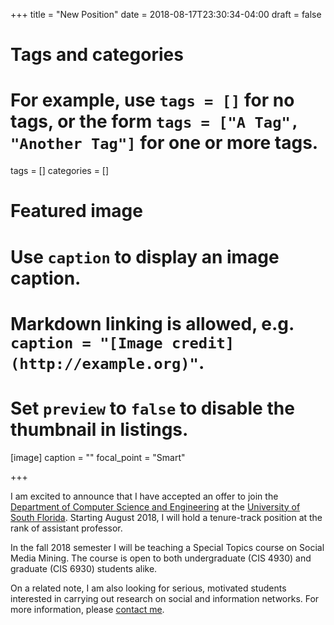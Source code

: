 +++
title = "New Position"
date = 2018-08-17T23:30:34-04:00
draft = false

# Tags and categories
# For example, use `tags = []` for no tags, or the form `tags = ["A Tag", "Another Tag"]` for one or more tags.
tags = []
categories = []

# Featured image
# Use `caption` to display an image caption.
#   Markdown linking is allowed, e.g. `caption = "[Image credit](http://example.org)"`.
# Set `preview` to `false` to disable the thumbnail in listings.
[image]
caption = ""
focal_point = "Smart"

+++

I am excited to announce that I have accepted an offer to join the [Department
of Computer Science and Engineering](https://www.usf.edu/engineering/cse/) at
the [University of South Florida](https://www.usf.edu/). Starting August 2018,
I will hold a tenure-track position at the rank of assistant professor. 

<!--more-->

In the fall 2018 semester I will be teaching a Special Topics course on Social
Media Mining. The course is open to both undergraduate (CIS 4930) and graduate
(CIS 6930) students alike.

On a related note, I am also looking for serious, motivated students interested
in carrying out research on social and information networks. For more
information, please [contact me](/#contact).
